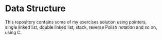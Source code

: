 # Data Structure
This repository contains some of my exercises solution using pointers, single linked list, double linked list, stack, reverse Polish notation and so on, using C.
